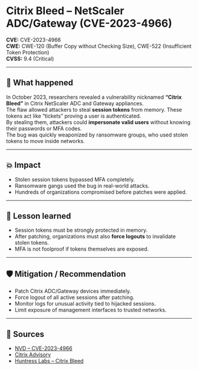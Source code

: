 # Citrix Bleed – NetScaler ADC/Gateway (CVE-2023-4966)

**CVE:** CVE-2023-4966  
**CWE:** CWE-120 (Buffer Copy without Checking Size), CWE-522 (Insufficient Token Protection)  
**CVSS:** 9.4 (Critical)  

---

## 📝 What happened
In October 2023, researchers revealed a vulnerability nicknamed **“Citrix Bleed”** in Citrix NetScaler ADC and Gateway appliances.  
The flaw allowed attackers to steal **session tokens** from memory. These tokens act like “tickets” proving a user is authenticated.  
By stealing them, attackers could **impersonate valid users** without knowing their passwords or MFA codes.  
The bug was quickly weaponized by ransomware groups, who used stolen tokens to move inside networks.  

---

## 💥 Impact
- Stolen session tokens bypassed MFA completely.  
- Ransomware gangs used the bug in real-world attacks.  
- Hundreds of organizations compromised before patches were applied.  

---

## 🔑 Lesson learned
- Session tokens must be strongly protected in memory.  
- After patching, organizations must also **force logouts** to invalidate stolen tokens.  
- MFA is not foolproof if tokens themselves are exposed.  

---

## 🛡️ Mitigation / Recommendation
- Patch Citrix ADC/Gateway devices immediately.  
- Force logout of all active sessions after patching.  
- Monitor logs for unusual activity tied to hijacked sessions.  
- Limit exposure of management interfaces to trusted networks.  

---

## 🔗 Sources
- [NVD – CVE-2023-4966](https://nvd.nist.gov/vuln/detail/CVE-2023-4966)  
- [Citrix Advisory](https://www.citrix.com/blogs/)  
- [Huntress Labs – Citrix Bleed](https://www.huntress.com/blog/citrix-bleed)  
